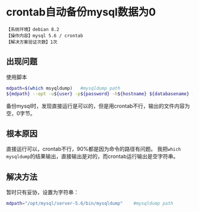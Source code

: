 # crontab自动备份mysql数据为0
`【系统环境】debian 8.2`  
`【操作内容】mysql 5.6 / crontab`  
`【解决方案验证次数】1次`  
## <i class="fa fa-question-circle"></i> 出现问题
使用脚本
```bash
mdpath=$(which msyqldump) 	#mysqldump path
${mdpath} --opt -u${user} -p${password} -h${hostname} ${databasename} --skip-lock-tables > $File
```
备份mysql时，发现直接运行是可以的，但是用crontab不行，输出的文件内容为空，0字节。
## <i class="fa fa-bullseye"></i> 根本原因
直接运行可以，crontab不行，90%都是因为命令的路径有问题。
我把`which mysqldump`的结果输出，直接输出是对的，而crontab运行输出是空字符串。
## <i class="fa fa-check-circle"></i> 解决方法
暂时只有妥协，设置为字符串：
```bash
mdpath="/opt/mysql/server-5.6/bin/mysqldump" 	#mysqldump path
```
